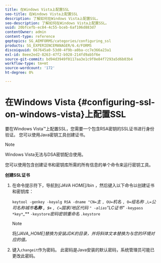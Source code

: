 ```yaml
---
title: 在Windows Vista上配置SSL
seo-title: 在Windows Vista上配置SSL
description: 了解如何在Windows Vista上配置SSL。
seo-description: 了解如何在Windows Vista上配置SSL。
uuid: 20bfcefb-ec84-4c55-bceb-6af106d883d7
contentOwner: admin
content-type: reference
geptopics: SG_AEMFORMS/categories/configuring_ssl
products: SG_EXPERIENCEMANAGER/6.4/FORMS
discoiquuid: 667645a0-53d0-4f9b-a0ba-cc7e366a23a1
exl-id: 8eee2ed2-8263-47f2-b928-214fd9ab5f6e
source-git-commit: bd94d3949f0117aa3e1c9f0e84f7293a5d6b03b4
workflow-type: tm+mt
source-wordcount: '172'
ht-degree: 0%

---
```


# 在Windows Vista {#configuring-ssl-on-windows-vista}上配置SSL

要在Windows Vista™上配置SSL，您需要一个包含RSA密钥的SSL证书进行身份验证。 您可以使用Java密钥工具创建证书。

>[!NOTE]
>
>Windows Vista无法与DSA密钥配合使用。

您可以使用包含创建证书和密钥库所需的所有信息的单个命令来运行密钥工具。

**创建SSL证书**

1. 在命令提示符下，导航到&#x200B;*[JAVA HOME]*/bin ，然后键入以下命令以创建证书和密钥库：

   `keytool -genkey -keyalg RSA -dname "CN=`*主* `, OU=`*机名* `, O=`*组名称* `,L=`*公司名称城市******名称*  `, S=`** `, C=`*国家/地区代码* `" -alias`*&quot;LC证书&quot;* `-keypass` `*key*`*_*** `-keystore`*密码密钥重命名* `.keystore`

   >[!NOTE]
   >
   >将&#x200B;*[JAVA_HOME]替换为安装JDK的目录，并将斜体文本替换为与您的环境对应的值。*

1. 键入`changeit`作为密码。 此密码是Java安装的默认密码，系统管理员可能已更改此密码。
